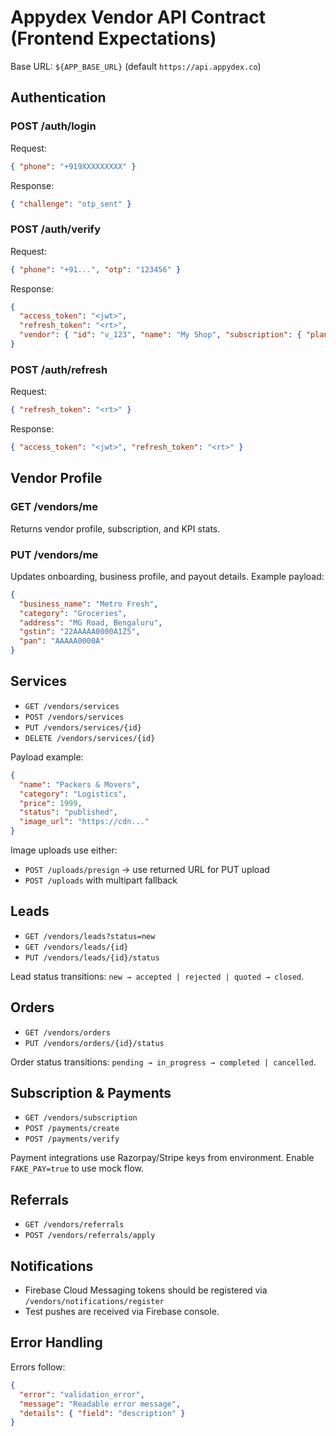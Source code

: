 # Appydex Vendor API Contract (Frontend Expectations)

Base URL: `${APP_BASE_URL}` (default `https://api.appydex.co`)

## Authentication

### POST /auth/login
Request:
```json
{ "phone": "+919XXXXXXXXX" }
```
Response:
```json
{ "challenge": "otp_sent" }
```

### POST /auth/verify
Request:
```json
{ "phone": "+91...", "otp": "123456" }
```
Response:
```json
{
  "access_token": "<jwt>",
  "refresh_token": "<rt>",
  "vendor": { "id": "v_123", "name": "My Shop", "subscription": { "plan": "basic" } }
}
```

### POST /auth/refresh
Request:
```json
{ "refresh_token": "<rt>" }
```
Response:
```json
{ "access_token": "<jwt>", "refresh_token": "<rt>" }
```

## Vendor Profile

### GET /vendors/me
Returns vendor profile, subscription, and KPI stats.

### PUT /vendors/me
Updates onboarding, business profile, and payout details. Example payload:

```json
{
  "business_name": "Metro Fresh",
  "category": "Groceries",
  "address": "MG Road, Bengaluru",
  "gstin": "22AAAAA0000A1Z5",
  "pan": "AAAAA0000A"
}
```

## Services

- `GET /vendors/services`
- `POST /vendors/services`
- `PUT /vendors/services/{id}`
- `DELETE /vendors/services/{id}`

Payload example:
```json
{
  "name": "Packers & Movers",
  "category": "Logistics",
  "price": 1999,
  "status": "published",
  "image_url": "https://cdn..."
}
```

Image uploads use either:
- `POST /uploads/presign` → use returned URL for PUT upload
- `POST /uploads` with multipart fallback

## Leads

- `GET /vendors/leads?status=new`
- `GET /vendors/leads/{id}`
- `PUT /vendors/leads/{id}/status`

Lead status transitions: `new → accepted | rejected | quoted → closed`.

## Orders

- `GET /vendors/orders`
- `PUT /vendors/orders/{id}/status`

Order status transitions: `pending → in_progress → completed | cancelled`.

## Subscription & Payments

- `GET /vendors/subscription`
- `POST /payments/create`
- `POST /payments/verify`

Payment integrations use Razorpay/Stripe keys from environment. Enable `FAKE_PAY=true` to use mock flow.

## Referrals

- `GET /vendors/referrals`
- `POST /vendors/referrals/apply`

## Notifications

- Firebase Cloud Messaging tokens should be registered via `/vendors/notifications/register`
- Test pushes are received via Firebase console.

## Error Handling

Errors follow:
```json
{
  "error": "validation_error",
  "message": "Readable error message",
  "details": { "field": "description" }
}
```

